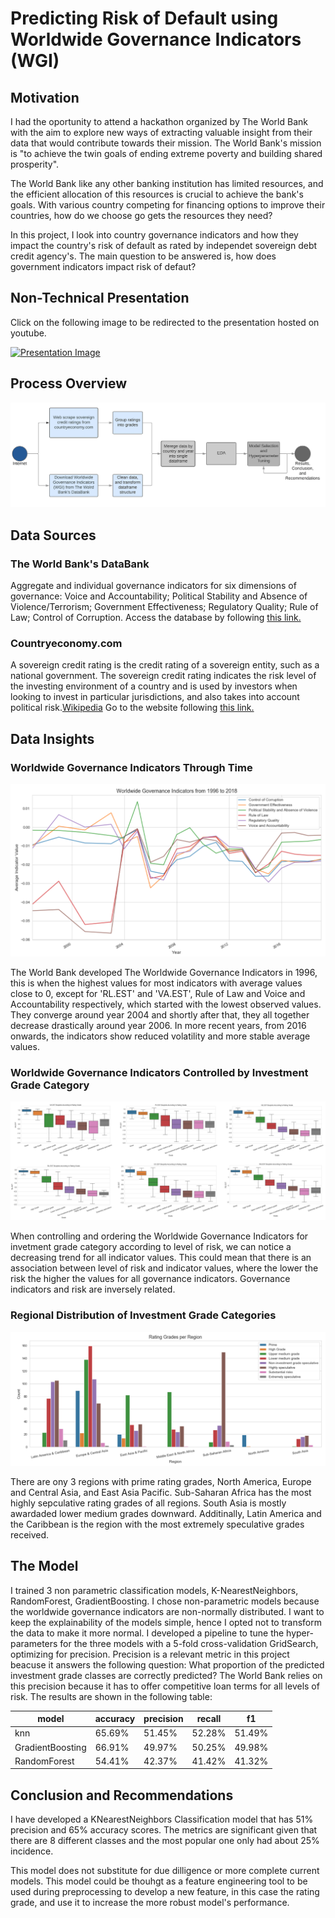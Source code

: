 # Predicting Risk of Default using Worldwide Governance Indicators (WGI)
## Motivation
I had the oportunity to attend a hackathon organized by The World Bank with the aim to explore new ways of extracting valuable insight from their data that would contribute towards their mission. The World Bank's mission is "to achieve the twin goals of ending extreme poverty and building shared prosperity".  

The World Bank like any other banking institution has limited resources, and the efficient allocation of this resources is crucial to achieve the bank's goals. With various country competing for financing options to improve their countries, how do we choose go gets the resources they need?  

In this project, I look into country governance indicators and how they impact the country's risk of default as rated by independet sovereign debt credit agency's. The main question to be answered is, how does government indicators impact risk of defaut?
## Non-Technical Presentation
Click on the following image to be redirected to the presentation hosted on youtube.

[![Presentation Image](http://img.youtube.com/vi/ny-iaCbJucM/0.jpg)](http://www.youtube.com/watch?v=ny-iaCbJucM "Project Non-Technical Presentation")
## Process Overview
![Process Overview Mindmap](/img/WGI-process.png)
## Data Sources
### The World Bank's DataBank

Aggregate and individual governance indicators for six dimensions of governance: Voice and Accountability; Political Stability and Absence of Violence/Terrorism; Government Effectiveness; Regulatory Quality; Rule of Law; Control of Corruption.
Access the database by following [this link.](https://databank.worldbank.org/source/worldwide-governance-indicators)

### Countryeconomy.com
A sovereign credit rating is the credit rating of a sovereign entity, such as a national government. The sovereign credit rating indicates the risk level of the investing environment of a country and is used by investors when looking to invest in particular jurisdictions, and also takes into account political risk.[Wikipedia](https://en.wikipedia.org/wiki/Credit_rating)
Go to the website following [this link.](https://countryeconomy.com/ratings)

## Data Insights
### Worldwide Governance Indicators Through Time
![header](img/WGI_WorldwideAverages.png "Worldwide governance indicator averages per year")

The World Bank developed The Worldwide Governance Indicators in 1996, this is when the highest values for most indicators with average values close to 0, except for 'RL.EST' and 'VA.EST', Rule of Law and Voice and Accountability respectively, which started with the lowest observed values. They converge around year 2004 and shortly after that, they all together decrease drastically around year 2006. In more recent years, from 2016 onwards, the indicators show reduced volatility and more stable average values.
### Worldwide Governance Indicators Controlled by Investment Grade Category
![header](img/WGIvsGrade.png "Indicators boxplots controlled by investment grade category")

When controlling and ordering the Worldwide Governance Indicators for invetment grade category according to level of risk, we can notice a decreasing trend for all indicator values. This could mean that there is an association between level of risk and indicator values, where the lower the risk the higher the values for all governance indicators. Governance indicators and risk are inversely related.
### Regional Distribution of Investment Grade Categories
![header](img/RegionalGrades.png "Investment grade categories distributed by region")

There are ony 3 regions with prime rating grades, North America, Europe and Central Asia, and East Asia Pacific. Sub-Saharan Africa has the most highly sepculative rating grades of all regions. South Asia is mostly awardaded lower medium grades downward. Additinally, Latin America and the Caribbean is the region with the most extremely speculative grades received.

## The Model
I trained 3 non parametric classification models, K-NearestNeighbors, RandomForest, GradientBoosting. I chose non-parametric models because the worldwide governance indicators are non-normally distributed. I want to keep the explainability of the models simple, hence I opted not to transform the data to make it more normal. I developed a pipeline to tune the hyper-parameters for the three models with a 5-fold cross-validation GridSearch, optimizing for precision. Precision is a relevant metric in this project beacuse it answers the following question: What proportion of the predicted investment grade classes are correctly predicted? The World Bank relies on this precision because it has to offer competitive loan terms for all levels of risk. The results are shown in the following table:

| model            | accuracy | precision | recall | f1     |
|------------------|----------|-----------|--------|--------|
| knn              | 65.69%   | 51.45%    | 52.28% | 51.49% |
| GradientBoosting | 66.91%   | 49.97%    | 50.25% | 49.98% |
| RandomForest     | 54.41%   | 42.37%    | 41.42% | 41.32% |



## Conclusion and Recommendations
I have developed a KNearestNeighbors Classification model that has 51% precision and 65% accuracy scores. The metrics are significant given that there are 8 different classes and the most popular one only had about 25% incidence.


This model does not substitute for due dilligence or more complete current models. This model could be thouhgt as a feature engineering tool to be used during preprocessing to develop a new feature, in this case the rating grade, and use it to increase the more robust model's performance.


